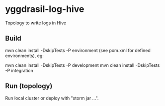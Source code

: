 # yggdrasil-log-hive
Topology to write logs in Hive

## Build

mvn clean install -DskipTests -P environment (see pom.xml for defined environments), eg:

mvn clean install -DskipTests -P development
mvn clean install -DskipTests -P integration

## Run (topology)

Run local cluster or deploy with "storm jar ...".

